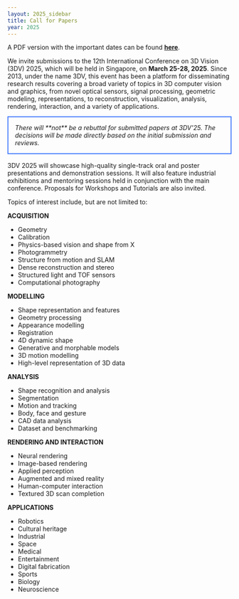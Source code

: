 ```yaml
---
layout: 2025_sidebar
title: Call for Papers
year: 2025
---
```

A PDF version with the important dates can be found <a href="{{site.url}}/files/2025/3DV2025_Call_For_Papers.pdf" target="_blank">**here**</a>.


We invite submissions to the 12th International Conference on 3D Vision (3DV) 2025, which will be held in Singapore, on **March 25-28, 2025**. Since 2013, under the name 3DV, this event has been a platform for disseminating research results covering a broad variety of topics in 3D computer vision and graphics, from novel optical sensors, signal processing, geometric modeling, representations, to reconstruction, visualization, analysis, rendering, interaction, and a variety of applications. 

<div style="border: 2px solid #467CFD; padding: 15px">
<i> There will **not** be a rebuttal for submitted papers at 3DV'25. The decisions will be made directly based on the initial submission and reviews.
</i>
</div>

<br>
3DV 2025 will showcase high-quality single-track oral and poster presentations and demonstration sessions. It will also feature industrial exhibitions and mentoring sessions held in conjunction with the main conference. Proposals for Workshops and Tutorials are also invited. 

Topics of interest include, but are not limited to:


**ACQUISITION**
- Geometry
- Calibration
- Physics-based vision and shape from X
- Photogrammetry
- Structure from motion and SLAM
- Dense reconstruction and stereo
- Structured light and TOF sensors
- Computational photography

**MODELLING**
- Shape representation and features
- Geometry processing
- Appearance modelling
- Registration
- 4D dynamic shape
- Generative and morphable models
- 3D motion modelling
- High-level representation of 3D data

**ANALYSIS**
- Shape recognition and analysis
- Segmentation
- Motion and tracking
- Body, face and gesture
- CAD data analysis
- Dataset and benchmarking

**RENDERING AND INTERACTION**
- Neural rendering
- Image-based rendering
- Applied perception
- Augmented and mixed reality
- Human-computer interaction
- Textured 3D scan completion

**APPLICATIONS**
- Robotics
- Cultural heritage
- Industrial
- Space
- Medical
- Entertainment
- Digital fabrication
- Sports
- Biology
- Neuroscience
